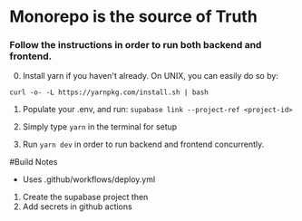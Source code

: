 # Monorepo is the source of Truth 


### Follow the instructions in order to run both backend and frontend. 


0. Install yarn if you haven't already. On UNIX, you can easily do so by: 

```curl -o- -L https://yarnpkg.com/install.sh | bash```

1. Populate your .env, and run: 
```supabase link --project-ref <project-id>```

2. Simply type ```yarn``` in the terminal for setup 

3. Run ```yarn dev``` in order to run backend and frontend concurrently. 

#Build Notes
- Uses .github/workflows/deploy.yml

1. Create the supabase project then
2. Add secrets in github actions